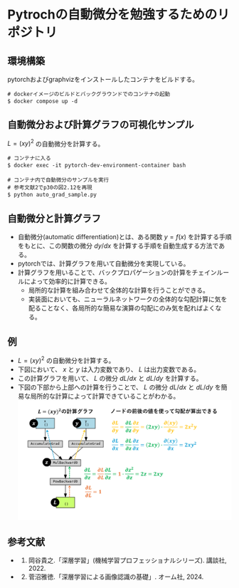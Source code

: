 # Pytrochの自動微分を勉強するためのリポジトリ

## 環境構築
pytorchおよびgraphvizをインストールしたコンテナをビルドする。
```
# dockerイメージのビルドとバックグラウンドでのコンテナの起動
$ docker compose up -d
```

## 自動微分および計算グラフの可視化サンプル
$L = (xy)^2$ の自動微分を計算する。
```
# コンテナに入る
$ docker exec -it pytorch-dev-environment-container bash

# コンテナ内で自動微分のサンプルを実行
# 参考文献2でp30の図2.12を再現
$ python auto_grad_sample.py
```


## 自動微分と計算グラフ
- 自動微分(automatic differentiation)とは、ある関数 $y=f(x)$ を計算する手順をもとに、この関数の微分 $dy/dx$ を計算する手順を自動生成する方法である。
- pytorchでは、計算グラフを用いて自動微分を実現している。
- 計算グラフを用いることで、バックプロパゲーションの計算をチェインルールによって効率的に計算できる。
    - 局所的な計算を組み合わせて全体的な計算を行うことができる。
    - 実装面においても、ニューラルネットワークの全体的な勾配計算に気を配ることなく、各局所的な簡易な演算の勾配にのみ気を配ればよくなる。

## 例
- $L = (xy)^2$ の自動微分を計算する。
- 下図において、 $x$ と $y$ は入力変数であり、 $L$ は出力変数である。
- この計算グラフを用いて、 $L$ の微分 $dL/dx$ と $dL/dy$ を計算する。
- 下図の下部から上部への計算を行うことで、 $L$ の微分 $dL/dx$ と $dL/dy$ を簡易な局所的な計算によって計算できていることがわかる。
![計算グラフ](pytorch_autograd.png)


## 参考文献
- 1. 岡谷貴之.「深層学習」(機械学習プロフェッショナルシリーズ). 講談社, 2022.
- 2. 菅沼雅徳.「深層学習による画像認識の基礎」. オーム社, 2024. 
